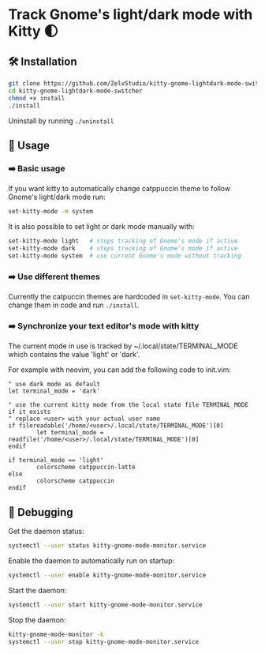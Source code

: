 # Track Gnome's light/dark mode with Kitty 🌓

## 🛠️ Installation

```bash
git clone https://github.com/ZelvStudio/kitty-gnome-lightdark-mode-switcher.git
cd kitty-gnome-lightdark-mode-switcher
chmod +x install
./install
```

Uninstall by running ```./uninstall```


## 📝 Usage

### ➡️ Basic usage

If you want kitty to automatically change catppuccin theme to follow Gnome's light/dark mode run:
```bash
set-kitty-mode -m system
```

It is also possible to set light or dark mode manually with:
```bash
set-kitty-mode light   # stops tracking of Gnome's mode if active
set-kitty-mode dark    # stops tracking of Gnome's mode if active
set-kitty-mode system  # use current Gnome's mode without tracking
```

### ➡️ Use different themes

Currently the catpuccin themes are hardcoded in ```set-kitty-mode```. You can change them in code and run ```./install```.


### ➡️ Synchronize your text editor's mode with kitty

The current mode in use is tracked by ~/.local/state/TERMINAL_MODE which contains the value 'light' or 'dark'.

For example with neovim, you can add the following code to init.vim:
```vim
" use dark mode as default
let terminal_mode = 'dark'

" use the current kitty mode from the local state file TERMINAL_MODE if it exists
" replace <user> with your actual user name
if filereadable('/home/<user>/.local/state/TERMINAL_MODE')[0]
        let terminal_mode = readfile('/home/<user>/.local/state/TERMINAL_MODE')[0]
endif

if terminal_mode == 'light'
        colorscheme catppuccin-latte
else
        colorscheme catppuccin
endif
```


## 🧯 Debugging

Get the daemon status:
```bash
systemctl --user status kitty-gnome-mode-monitor.service
```

Enable the daemon to automatically run on startup:
```bash
systemctl --user enable kitty-gnome-mode-monitor.service
```

Start the daemon:
```bash
systemctl --user start kitty-gnome-mode-monitor.service
```

Stop the daemon:
```bash
kitty-gnome-mode-monitor -k
systemctl --user stop kitty-gnome-mode-monitor.service
```
